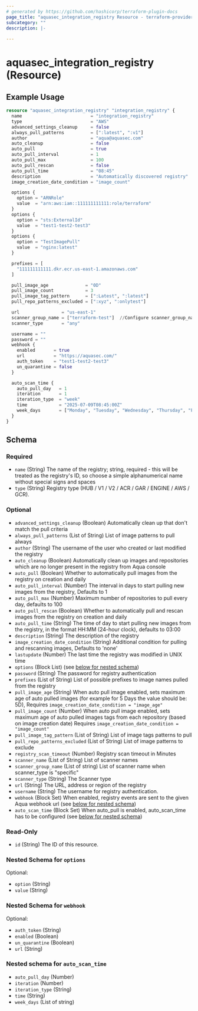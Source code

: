 ```yaml
---
# generated by https://github.com/hashicorp/terraform-plugin-docs
page_title: "aquasec_integration_registry Resource - terraform-provider-aquasec"
subcategory: ""
description: |-
  
---
```


# aquasec_integration_registry (Resource)



## Example Usage

```terraform
resource "aquasec_integration_registry" "integration_registry" {
  name                          = "integration_registry"
  type                          = "AWS"
  advanced_settings_cleanup     = false
  always_pull_patterns          = [":latest", ":v1"]
  author                        = "aqua@aquasec.com"
  auto_cleanup                  = false
  auto_pull                     = true
  auto_pull_interval            = 1
  auto_pull_max                 = 100
  auto_pull_rescan              = false
  auto_pull_time                = "08:45"
  description                   = "Automatically discovered registry"
  image_creation_date_condition = "image_count"

  options {
    option = "ARNRole"
    value  = "arn:aws:iam::111111111111:role/terraform"
  }
  options {
    option = "sts:ExternalId"
    value  = "test1-test2-test3"
  }
  options {
    option = "TestImagePull"
    value  = "nginx:latest"
  }

  prefixes = [
    "111111111111.dkr.ecr.us-east-1.amazonaws.com"
  ]

  pull_image_age              = "0D"
  pull_image_count            = 3
  pull_image_tag_pattern      = [":Latest", ":latest"]
  pull_repo_patterns_excluded = [":xyz", ":onlytest"]

  url                = "us-east-1"
  scanner_group_name = ["terraform-test"]  //Configure scanner_group_name when scanner_type is "specific" otherwise configure scanner_name
  scanner_type       = "any"

  username = ""
  password = ""
  webhook {
    enabled       = true
    url           = "https://aquasec.com/"
    auth_token    = "test1-test2-test3"
    un_quarantine = false
  }

  auto_scan_time {
    auto_pull_day   = 1
    iteration       = 1
    iteration_type  = "week"
    time            = "2025-07-09T08:45:00Z"
    week_days       = ["Monday", "Tuesday", "Wednesday", "Thursday", "Friday"]
  }
}
```

<!-- schema generated by tfplugindocs -->
## Schema

### Required

- `name` (String) The name of the registry; string, required - this will be treated as the registry's ID, so choose a simple alphanumerical name without special signs and spaces
- `type` (String) Registry type (HUB / V1 / V2 / ACR / GAR / ENGINE / AWS / GCR).

### Optional

- `advanced_settings_cleanup` (Boolean) Automatically clean up that don't match the pull criteria
- `always_pull_patterns` (List of String) List of image patterns to pull always
- `author` (String) The username of the user who created or last modified the registry
- `auto_cleanup` (Boolean) Automatically clean up images and repositories which are no longer present in the registry from Aqua console
- `auto_pull` (Boolean) Whether to automatically pull images from the registry on creation and daily
- `auto_pull_interval` (Number) The interval in days to start pulling new images from the registry, Defaults to 1
- `auto_pull_max` (Number) Maximum number of repositories to pull every day, defaults to 100
- `auto_pull_rescan` (Boolean) Whether to automatically pull and rescan images from the registry on creation and daily
- `auto_pull_time` (String) The time of day to start pulling new images from the registry, in the format HH:MM (24-hour clock), defaults to 03:00
- `description` (String) The description of the registry
- `image_creation_date_condition` (String) Additional condition for pulling and rescanning images, Defaults to 'none'
- `lastupdate` (Number) The last time the registry was modified in UNIX time
- `options` (Block List) (see [below for nested schema](#nestedblock--options))
- `password` (String) The password for registry authentication
- `prefixes` (List of String) List of possible prefixes to image names pulled from the registry
- `pull_image_age` (String) When auto pull image enabled, sets maximum age of auto pulled images (for example for 5 Days the value should be: 5D), Requires `image_creation_date_condition = "image_age"`
- `pull_image_count` (Number) When auto pull image enabled, sets maximum age of auto pulled images tags from each repository (based on image creation date) Requires `image_creation_date_condition = "image_count"`
- `pull_image_tag_pattern` (List of String) List of image tags patterns to pull
- `pull_repo_patterns_excluded` (List of String) List of image patterns to exclude
- `registry_scan_timeout` (Number) Registry scan timeout in Minutes
- `scanner_name` (List of String) List of scanner names
- `scanner_group_name` (List of string) List of scanner name when scanner_type is "specific"
- `scanner_type` (String) The Scanner type
- `url` (String) The URL, address or region of the registry
- `username` (String) The username for registry authentication.
- `webhook` (Block Set) When enabled, registry events are sent to the given Aqua webhook url (see [below for nested schema](#nestedblock--webhook))
- `auto_scan_time` (Block Set) When auto_pull is enabled, auto_scan_time has to be configured (see [below for nested schema](#nestedblock--auto_scan_time))

### Read-Only

- `id` (String) The ID of this resource.

<a id="nestedblock--options"></a>
### Nested Schema for `options`

Optional:

- `option` (String)
- `value` (String)


<a id="nestedblock--webhook"></a>
### Nested Schema for `webhook`

Optional:

- `auth_token` (String)
- `enabled` (Boolean)
- `un_quarantine` (Boolean)
- `url` (String)

<a id="nestedblock--auto_scan_time"></a>
### Nested schema for `auto_scan_time`

- `auto_pull_day` (Number)
- `iteration` (Number)
- `iteration_type` (String)
- `time` (String)
- `week_days` (List of string)


